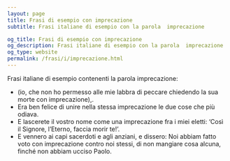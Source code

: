```yaml
---
layout: page
title: Frasi di esempio con imprecazione 
subtitle: Frasi italiane di esempio con la parola  imprecazione

og_title: Frasi di esempio con imprecazione 
og_description: Frasi italiane di esempio con la parola  imprecazione
og_type: website
permalink: /frasi/i/imprecazione.html
---
```


Frasi italiane di esempio contenenti la parola imprecazione:


- (io, che non ho permesso alle mie labbra di peccare chiedendo la sua morte con imprecazione),.
- Era ben felice di unire nella stessa imprecazione le due cose che più odiava.
- E lascerete il vostro nome come una imprecazione fra i miei eletti: ‘Così il Signore, l’Eterno, faccia morir te!’.
- E vennero ai capi sacerdoti e agli anziani, e dissero: Noi abbiam fatto voto con imprecazione contro noi stessi, di non mangiare cosa alcuna, finché non abbiam ucciso Paolo.

